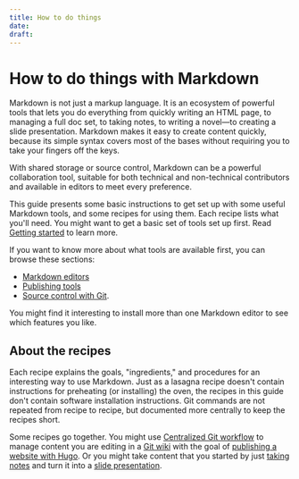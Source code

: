 ```yaml
---
title: How to do things
date:
draft: 
---
```



# How to do things with Markdown

Markdown is not just a markup language. It is an ecosystem of powerful tools that lets you do everything from quickly writing an HTML page, to managing a full doc set, to taking notes, to writing a novel&mdash;to creating a slide presentation. Markdown makes it easy to create content quickly, because its simple syntax covers most of the bases without requiring you to take your fingers off the keys.

With shared storage or source control, Markdown can be a powerful collaboration tool, suitable for both technical and non-technical contributors and available in editors to meet every preference.

This guide presents some basic instructions to get set up with some useful Markdown tools, and some recipes for using them. Each recipe lists what you'll need. You might want to get a basic set of tools set up first. Read [Getting started](../getting-started/getting-started/) to learn more.

If you want to know more about what tools are available first, you can browse these sections:

- [Markdown editors](../tools/tools-editors/)
- [Publishing tools](../tools/tools-publishing/) 
- [Source control with Git](../tools/tools-git/).

You might find it interesting to install more than one Markdown editor to see which features you like.

## About the recipes

Each recipe explains the goals, "ingredients," and procedures for an interesting way to use Markdown. Just as a lasagna recipe doesn't contain instructions for preheating (or installing) the oven, the recipes in this guide don't contain software installation instructions. Git commands are not repeated from recipe to recipe, but documented more centrally to keep the recipes short.

Some recipes go together. You might use [Centralized Git workflow](../recipes/recipes-centralized-workflow/) to manage content you are editing in a [Git wiki](../recipes/recipes-git-wiki/) with the goal of [publishing a website with Hugo](../recipes/recipes-hugo/). Or you might take content that you started by just [taking notes](../recipes/recipes-notes/) and turn it into a [slide presentation](../recipes/recipes-slides-remark/).

